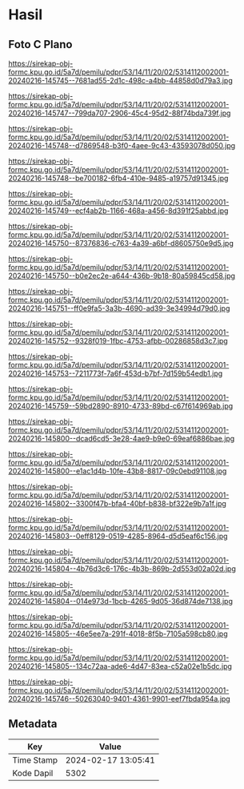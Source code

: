 # Hasil

## Foto C Plano

https://sirekap-obj-formc.kpu.go.id/5a7d/pemilu/pdpr/53/14/11/20/02/5314112002001-20240216-145745--7681ad55-2d1c-498c-a4bb-44858d0d79a3.jpg

https://sirekap-obj-formc.kpu.go.id/5a7d/pemilu/pdpr/53/14/11/20/02/5314112002001-20240216-145747--799da707-2906-45c4-95d2-88f74bda739f.jpg

https://sirekap-obj-formc.kpu.go.id/5a7d/pemilu/pdpr/53/14/11/20/02/5314112002001-20240216-145748--d7869548-b3f0-4aee-9c43-43593078d050.jpg

https://sirekap-obj-formc.kpu.go.id/5a7d/pemilu/pdpr/53/14/11/20/02/5314112002001-20240216-145748--be700182-6fb4-410e-9485-a19757d91345.jpg

https://sirekap-obj-formc.kpu.go.id/5a7d/pemilu/pdpr/53/14/11/20/02/5314112002001-20240216-145749--ecf4ab2b-1166-468a-a456-8d391f25abbd.jpg

https://sirekap-obj-formc.kpu.go.id/5a7d/pemilu/pdpr/53/14/11/20/02/5314112002001-20240216-145750--87376836-c763-4a39-a6bf-d8605750e9d5.jpg

https://sirekap-obj-formc.kpu.go.id/5a7d/pemilu/pdpr/53/14/11/20/02/5314112002001-20240216-145750--b0e2ec2e-a644-436b-9b18-80a59845cd58.jpg

https://sirekap-obj-formc.kpu.go.id/5a7d/pemilu/pdpr/53/14/11/20/02/5314112002001-20240216-145751--ff0e9fa5-3a3b-4690-ad39-3e34994d79d0.jpg

https://sirekap-obj-formc.kpu.go.id/5a7d/pemilu/pdpr/53/14/11/20/02/5314112002001-20240216-145752--9328f019-1fbc-4753-afbb-00286858d3c7.jpg

https://sirekap-obj-formc.kpu.go.id/5a7d/pemilu/pdpr/53/14/11/20/02/5314112002001-20240216-145753--7211773f-7a6f-453d-b7bf-7d159b54edb1.jpg

https://sirekap-obj-formc.kpu.go.id/5a7d/pemilu/pdpr/53/14/11/20/02/5314112002001-20240216-145759--59bd2890-8910-4733-89bd-c67f614969ab.jpg

https://sirekap-obj-formc.kpu.go.id/5a7d/pemilu/pdpr/53/14/11/20/02/5314112002001-20240216-145800--dcad6cd5-3e28-4ae9-b9e0-69eaf6886bae.jpg

https://sirekap-obj-formc.kpu.go.id/5a7d/pemilu/pdpr/53/14/11/20/02/5314112002001-20240216-145800--e1ac1d4b-10fe-43b8-8817-09c0ebd91108.jpg

https://sirekap-obj-formc.kpu.go.id/5a7d/pemilu/pdpr/53/14/11/20/02/5314112002001-20240216-145802--3300f47b-bfa4-40bf-b838-bf322e9b7a1f.jpg

https://sirekap-obj-formc.kpu.go.id/5a7d/pemilu/pdpr/53/14/11/20/02/5314112002001-20240216-145803--0eff8129-0519-4285-8964-d5d5eaf6c156.jpg

https://sirekap-obj-formc.kpu.go.id/5a7d/pemilu/pdpr/53/14/11/20/02/5314112002001-20240216-145804--4b76d3c6-176c-4b3b-869b-2d553d02a02d.jpg

https://sirekap-obj-formc.kpu.go.id/5a7d/pemilu/pdpr/53/14/11/20/02/5314112002001-20240216-145804--014e973d-1bcb-4265-9d05-36d874de7138.jpg

https://sirekap-obj-formc.kpu.go.id/5a7d/pemilu/pdpr/53/14/11/20/02/5314112002001-20240216-145805--46e5ee7a-291f-4018-8f5b-7105a598cb80.jpg

https://sirekap-obj-formc.kpu.go.id/5a7d/pemilu/pdpr/53/14/11/20/02/5314112002001-20240216-145805--134c72aa-ade6-4d47-83ea-c52a02e1b5dc.jpg

https://sirekap-obj-formc.kpu.go.id/5a7d/pemilu/pdpr/53/14/11/20/02/5314112002001-20240216-145746--50263040-9401-4361-9901-eef7fbda954a.jpg


## Metadata

| Key        | Value               |
| ---------- | ------------------- |
| Time Stamp | 2024-02-17 13:05:41 |
| Kode Dapil | 5302                |



